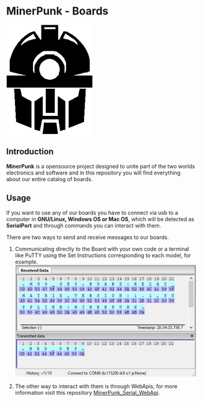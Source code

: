 # MinerPunk - Boards
![logo](https://raw.githubusercontent.com/alf0ns0-l0pez/MinerPunk_Serial_WebApi/main/img/logo_corn.png)
## Introduction
**MinerPunk** is a opensource project designed to unite part of the two worlds electronics and software and in this repository you will find everything about our entire catalog of boards.

## Usage
If you want to use any of our boards you have to connect via usb to a computer in **GNU/Linux, Windows OS or Mac OS**, which will be detected as **SerialPort** and through commands you can interact with them.

There are two ways to send and receive messages to our boards.

1. Communicating directly to the Board with your own code or a terminal like PuTTY using the Set Instructions corresponding to each model, for example.
    ![msg_example](https://raw.githubusercontent.com/alf0ns0-l0pez/MinerPunk_Boards/master/img/msg_example.PNG)

2. The other way to interact with them is through WebApis, for more information visit this repository [MinerPunk_Serial_WebApi](https://github.com/alf0ns0-l0pez/MinerPunk_Serial_WebApi).